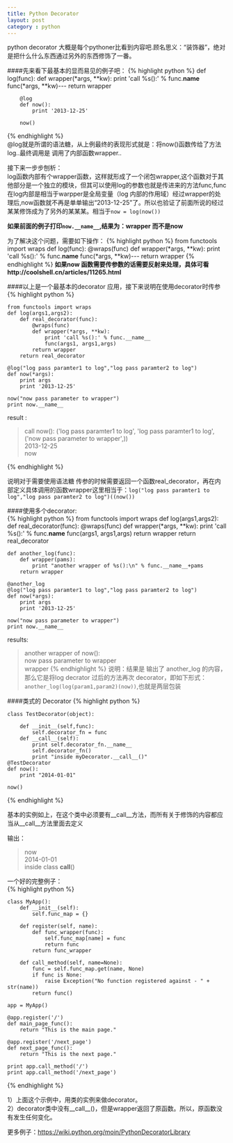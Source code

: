```yaml
---
title: Python Decorator
layout: post
category : python
---
```

python decorator 大概是每个pythoner比看到内容吧.顾名思义：“装饰器”，绝对是把什么什么东西通过另外的东西修饰了一番。

####先来看下最基本的显而易见的例子吧：
{% highlight python %}
        def log(func):
            def wrapper(*args, **kw):
                print 'call %s():' % func.__name__
                func(*args, **kw)---
            return wrapper

        @log
        def now():
            print '2013-12-25'

        now()
{% endhighlight %}    
@log就是所谓的语法糖，从上例最终的表现形式就是：将now()函数传给了方法log..最终调用是 调用了内部函数wrapper..

接下来一步步刨析：  
log函数内部有个wrapper函数，这样就形成了一个闭包wrapper,这个函数对于其他部分是一个独立的模块，但其可以使用log的参数也就是传进来的方法func,func在log内部是相当于warpper是全局变量（log 内部的作用域）经过wrapper的处理后,now函数就不再是单单输出“2013-12-25”了。所以也验证了前面所说的经过某某修饰成为了另外的某某某。相当于`now = log(now())`

**如果前面的例子打印`now.__name__`,结果为：wrapper 而不是now**

为了解决这个问题，需要如下操作：
{% highlight python %}
    from functools import wraps
    def log(func):
    	@wraps(func)
        def wrapper(*args, **kw):
            print 'call %s():' % func.__name__
            func(*args, **kw)---
        return wrapper
{% endhighlight %}
**如果now 函数需要传参数的话需要反射来处理，具体可看http://coolshell.cn/articles/11265.html**

####以上是一个最基本的decorator 应用，接下来说明在使用decorator时传参    
{% highlight python %}

    from functools import wraps
    def log(args1,args2):
        def real_decorator(func):
            @wraps(func)
            def wrapper(*args, **kw):
                print 'call %s():' % func.__name__
                func(args1, args1,args)
            return wrapper
        return real_decorator

    @log("log pass paramter1 to log","log pass paramter2 to log")
    def now(*args):
        print args
        print '2013-12-25'

    now("now pass parameter to wrapper")
    print now.__name__
    
result :
>call now():
>('log pass paramter1 to log', 'log pass paramter1 to log', ('now pass parameter to wrapper',))  
>2013-12-25  
>now

{% endhighlight %}

说明对于需要使用语法糖 传参的时候需要返回一个函数real_decorator，再在内部定义具体调用的函数wrapper这里相当于：`log("log pass paramter1 to log","log pass paramter2 to log")((now())`

####使用多个decorator:  
{% highlight python %}
    from functools import wraps
    def log(args1,args2):
        def real_decorator(func):
            @wraps(func)
            def wrapper(*args, **kw):
                print 'call %s():' % func.__name__
                func(args1, args1,args)
            return wrapper
        return real_decorator

    def another_log(func):
        def wrapper(pams):
            print "another wrapper of %s():\n" % func.__name__+pams
        return wrapper
    
    @another_log
    @log("log pass paramter1 to log","log pass paramter2 to log")
    def now(*args):
        print args
        print '2013-12-25'

    now("now pass parameter to wrapper")
    print now.__name__
    
results:  
>another wrapper of now():  
>now pass parameter to wrapper  
>wrapper
{% endhighlight %}
说明：结果是 输出了 another_log 的内容，那么它是将log decrator 过后的方法再次 decorator，即如下形式：`another_log(log(param1,param2)(now))`,也就是两层包装  

####类式的 Decorator
{% highlight python %}

    class TestDecorator(object):

        def __init__(self,func):
            self.decorator_fn = func
        def __call__(self):
            print self.decorator_fn.__name__
            self.decorator_fn()
            print "inside myDecorator.__call__()"
    @TestDecorator        
    def now():
        print "2014-01-01"

    now()

{% endhighlight %}

基本的实例如上，在这个类中必须要有__call__方法，而所有关于修饰的内容都应当从__call__方法里面去定义  

输出：  

>now  
>2014-01-01  
>inside class __call__()  

一个好的完整例子：  
{% highlight python %}

    class MyApp():
        def __init__(self):
            self.func_map = {}

        def register(self, name):
            def func_wrapper(func):
                self.func_map[name] = func
                return func
            return func_wrapper

        def call_method(self, name=None):
            func = self.func_map.get(name, None)
            if func is None:
                raise Exception("No function registered against - " + str(name))
            return func()

    app = MyApp()

    @app.register('/')
    def main_page_func():
        return "This is the main page."

    @app.register('/next_page')
    def next_page_func():
        return "This is the next page."

    print app.call_method('/')
    print app.call_method('/next_page')

{% endhighlight %}

1）上面这个示例中，用类的实例来做decorator。  
2）decorator类中没有__call__()，但是wrapper返回了原函数。所以，原函数没有发生任何变化。

更多例子：https://wiki.python.org/moin/PythonDecoratorLibrary







